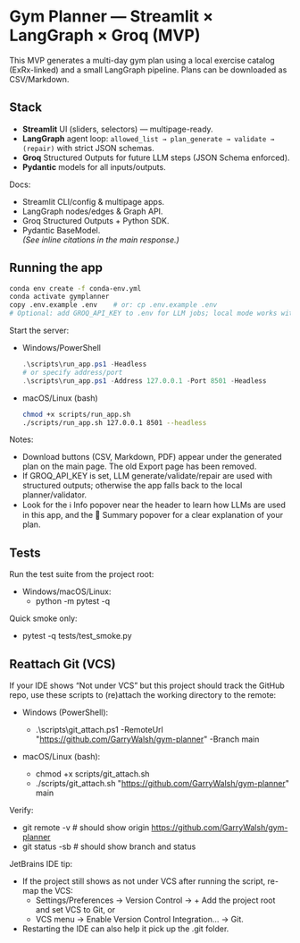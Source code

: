# Gym Planner — Streamlit × LangGraph × Groq (MVP)

This MVP generates a multi-day gym plan using a local exercise catalog (ExRx-linked) and a small LangGraph pipeline. Plans can be downloaded as CSV/Markdown.

## Stack
- **Streamlit** UI (sliders, selectors) — multipage-ready.  
- **LangGraph** agent loop: `allowed_list → plan_generate → validate → (repair)` with strict JSON schemas.  
- **Groq** Structured Outputs for future LLM steps (JSON Schema enforced).  
- **Pydantic** models for all inputs/outputs.  

Docs:
- Streamlit CLI/config & multipage apps.  
- LangGraph nodes/edges & Graph API.  
- Groq Structured Outputs + Python SDK.  
- Pydantic BaseModel.  
*(See inline citations in the main response.)*

## Running the app
```bash
conda env create -f conda-env.yml
conda activate gymplanner
copy .env.example .env    # or: cp .env.example .env
# Optional: add GROQ_API_KEY to .env for LLM jobs; local mode works without it.
```

Start the server:
- Windows/PowerShell
  ```powershell
  .\scripts\run_app.ps1 -Headless
  # or specify address/port
  .\scripts\run_app.ps1 -Address 127.0.0.1 -Port 8501 -Headless
  ```
- macOS/Linux (bash)
  ```bash
  chmod +x scripts/run_app.sh
  ./scripts/run_app.sh 127.0.0.1 8501 --headless
  ```

Notes:
- Download buttons (CSV, Markdown, PDF) appear under the generated plan on the main page. The old Export page has been removed.
- If GROQ_API_KEY is set, LLM generate/validate/repair are used with structured outputs; otherwise the app falls back to the local planner/validator.
- Look for the ℹ️ Info popover near the header to learn how LLMs are used in this app, and the 🧠 Summary popover for a clear explanation of your plan.


## Tests

Run the test suite from the project root:

- Windows/macOS/Linux:
  - python -m pytest -q

Quick smoke only:
  - pytest -q tests/test_smoke.py


## Reattach Git (VCS)

If your IDE shows “Not under VCS” but this project should track the GitHub repo, use these scripts to (re)attach the working directory to the remote:

- Windows (PowerShell):
  - .\scripts\git_attach.ps1 -RemoteUrl "https://github.com/GarryWalsh/gym-planner" -Branch main

- macOS/Linux (bash):
  - chmod +x scripts/git_attach.sh
  - ./scripts/git_attach.sh "https://github.com/GarryWalsh/gym-planner" main

Verify:
- git remote -v   # should show origin https://github.com/GarryWalsh/gym-planner
- git status -sb  # should show branch and status

JetBrains IDE tip:
- If the project still shows as not under VCS after running the script, re-map the VCS:
  - Settings/Preferences → Version Control → + Add the project root and set VCS to Git, or
  - VCS menu → Enable Version Control Integration… → Git.
- Restarting the IDE can also help it pick up the .git folder.
